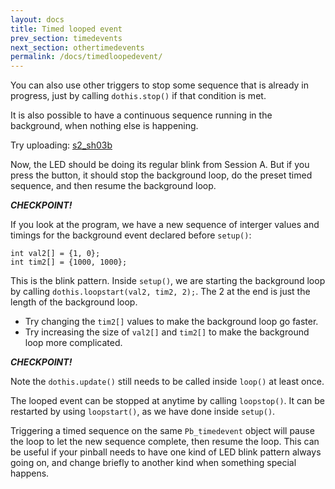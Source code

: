 ```yaml
---
layout: docs
title: Timed looped event
prev_section: timedevents
next_section: othertimedevents
permalink: /docs/timedloopedevent/
---
```


You can also use other triggers to stop some sequence that is already
in progress, just by calling ```dothis.stop()``` if that condition is
met. 

It is also possible to have a continuous sequence running in the
background, when nothing else is happening.

Try uploading:
<a href="/sketches/s2_sh03b.txt">s2_sh03b</a>

Now, the LED should be doing its regular blink from Session A. But if
you press the button, it should stop the background loop, do the
preset timed sequence, and then resume the background loop.

**_CHECKPOINT!_**

If you look at the program, we have a new sequence of interger values
and timings for the background event declared before ```setup()```:


```
int val2[] = {1, 0};
int tim2[] = {1000, 1000};
```

This is the blink pattern. Inside ```setup()```, we are starting the
background loop by calling ```dothis.loopstart(val2, tim2, 2);```. The
2 at the end is just the length of the background loop.

- Try changing the ```tim2[]``` values to make the background loop go faster.
- Try increasing the size of ```val2[]``` and ```tim2[]``` to make the background loop more complicated.

**_CHECKPOINT!_**

Note the ```dothis.update()``` still needs to be called inside
```loop()``` at least once. 

The looped event can be stopped at anytime by calling
```loopstop()```. It can be restarted by using ```loopstart()```, as
we have done inside ```setup()```.

Triggering a timed sequence on the same ```Pb_timedevent``` object
will pause the loop to let the new sequence complete, then resume the
loop. This can be useful if your pinball needs to have one kind of LED
blink pattern always going on, and change briefly to another kind when
something special happens.


